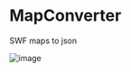 # MapConverter

SWF maps to json

![image](https://user-images.githubusercontent.com/30935238/208243605-ec450bc2-438f-498c-bc30-86a1a833e4d5.png)
